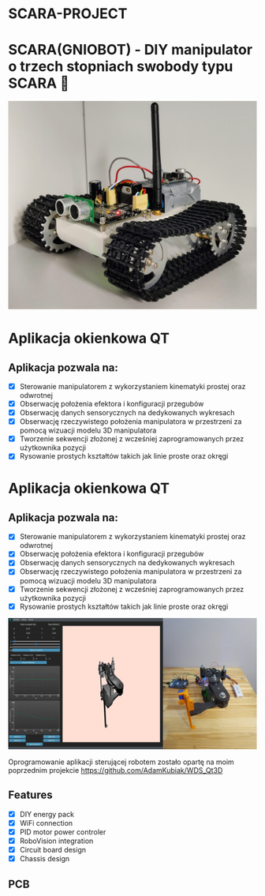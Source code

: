 # SCARA-PROJECT
# SCARA(GNIOBOT) - DIY manipulator o trzech stopniach swobody typu SCARA :robot:
![](https://github.com/mbober1/ReTank/blob/master/doc/figures/final/robot1.jpg)

# Aplikacja okienkowa QT
## Aplikacja pozwala na:
- [X] Sterowanie manipulatorem z wykorzystaniem kinematyki prostej oraz odwrotnej
- [X] Obserwację położenia efektora i konfiguracji przegubów
- [X] Obserwację danych sensorycznych na dedykowanych wykresach
- [X] Obserwację rzeczywistego położenia manipulatora w przestrzeni za pomocą wizuacji modelu 3D manipulatora
- [X] Tworzenie sekwencji złożonej z wcześniej zaprogramowanych przez użytkownika pozycji
- [X] Rysowanie prostych kształtów takich jak linie proste oraz okręgi 

# Aplikacja okienkowa QT
## Aplikacja pozwala na:
- [X] Sterowanie manipulatorem z wykorzystaniem kinematyki prostej oraz odwrotnej
- [X] Obserwację położenia efektora i konfiguracji przegubów
- [X] Obserwację danych sensorycznych na dedykowanych wykresach
- [X] Obserwację rzeczywistego położenia manipulatora w przestrzeni za pomocą wizuacji modelu 3D manipulatora
- [X] Tworzenie sekwencji złożonej z wcześniej zaprogramowanych przez użytkownika pozycji
- [X] Rysowanie prostych kształtów takich jak linie proste oraz okręgi 

![](docs/img/viewAPP.jpg)

Oprogramowanie aplikacji sterującej robotem zostało opartę na moim poprzednim projekcie
https://github.com/AdamKubiak/WDS_Qt3D

## Features
- [X] DIY energy pack
- [X] WiFi connection
- [X] PID motor power controler
- [X] RoboVision integration
- [X] Circuit board design
- [X] Chassis design

## PCB
